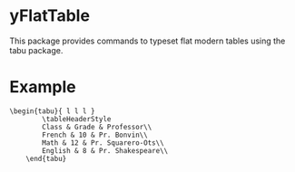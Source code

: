 # yFlatTable

This package provides commands to typeset flat modern tables using the tabu package.

# Example
```
\begin{tabu}{ l l l }
		\tableHeaderStyle
		Class & Grade & Professor\\
		French & 10 & Pr. Bonvin\\
		Math & 12 & Pr. Squarero-Ots\\
		English & 8 & Pr. Shakespeare\\
	\end{tabu}
```
